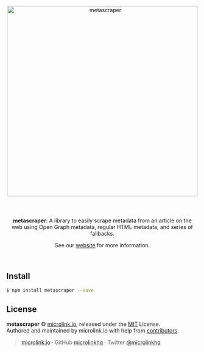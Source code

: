 <div align="center">
  <br>
  <img style="width: 500px; margin:3rem 0 1.5rem;" src="https://metascraper.js.org/static/logo-banner.png" alt="metascraper">
  <br>
  <br>
  <p align="center" style="width: 500px"><strong>metascraper</strong>: A library to easily scrape metadata from an article on the web using Open Graph metadata, regular HTML metadata, and series of fallbacks.</p>
  <p align="center">See our <a href="https://metascraper.js.org" target='_blank' rel='noopener noreferrer'>website</a> for more information.</p>
  <br>
</div>

## Install

```bash
$ npm install metascraper --save
```

## License

**metascraper** © [microlink.io](https://microlink.io), released under the [MIT](https://github.com/microlinkhq/metascraper/blob/master/LICENSE.md) License.<br>
Authored and maintained by microlink.io with help from [contributors](https://github.com/microlinkhq/metascraper/contributors).

> [microlink.io](https://microlink.io) · GitHub [microlinkhq](https://github.com/microlinkhq) · Twitter [@microlinkhq](https://twitter.com/microlinkhq)
